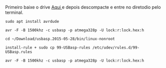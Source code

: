 
Primeiro baixe o drive [Aqui ](https://www.fischl.de/usbasp/usbasp.2011-05-28.tar.gz) e depois descompacte e entre no diretodio pelo terminal.


```
sudo apt install avrdude
```
```
avr -F -B 1500khz -c usbasp -p atmega328p -U lock:r:lock.hex:h
```

```
cd ~/Download/usbasp.2015-05-28/bin/linux-nonroot
```

```
install-rule + sudo cp 99-USBasp-rules /etc/udev/rules.d/99-USBasp.rules
```

```
avr -F -B 1500khz -c usbasp -p atmega328p -U lock:r:lock.hex:h
```
